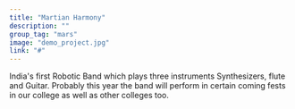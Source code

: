 ```yaml
---
title: "Martian Harmony"
description: ""
group_tag: "mars"
image: "demo_project.jpg" 
link: "#"
---
```


 India's first Robotic Band which plays three instruments Synthesizers, flute and Guitar. Probably this year the band will perform in certain coming fests in our college as well as other colleges too.
